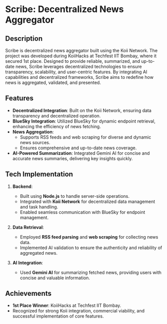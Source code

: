 # Scribe: Decentralized News Aggregator

## Description
Scribe is decentralized news aggregator built using the Koii Network. The project was developed during KoiiHacks at Techfest IIT Bombay, where it secured 1st place. Designed to provide reliable, summarized, and up-to-date news, Scribe leverages decentralized technologies to ensure transparency, scalability, and user-centric features. By integrating AI capabilities and decentralized frameworks, Scribe aims to redefine how news is aggregated, validated, and presented.

## Features
- **Decentralized Integration**: Built on the Koii Network, ensuring data transparency and decentralized operation.
- **BlueSky Integration**: Utilized BlueSky for dynamic endpoint retrieval, enhancing the efficiency of news fetching.
- **News Aggregation**:
  - Supports RSS feeds and web scraping for diverse and dynamic news sources.
  - Ensures comprehensive and up-to-date news coverage.
- **AI-Powered Summarization**: Integrated Gemini AI for concise and accurate news summaries, delivering key insights quickly.

## Tech Implementation
1. **Backend**:
   - Built using **Node.js** to handle server-side operations.
   - Integrated with **Koii Network** for decentralized data management and task handling.
   - Enabled seamless communication with BlueSky for endpoint management.

2. **Data Retrieval**:
   - Employed **RSS feed parsing** and **web scraping** for collecting news data.
   - Implemented AI validation to ensure the authenticity and reliability of aggregated news.

3. **AI Integration**:
   - Used **Gemini AI** for summarizing fetched news, providing users with concise and valuable information.

## Achievements
- **1st Place Winner**: KoiiHacks at Techfest IIT Bombay.
- Recognized for strong Koii integration, commercial viability, and successful implementation of core features.
